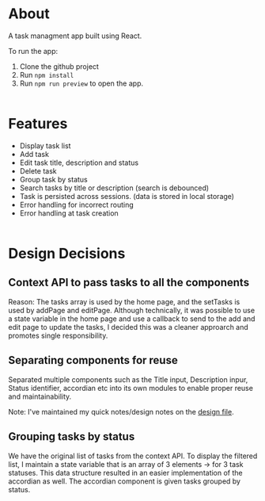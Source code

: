 # About

A task managment app built using React.

To run the app:

1. Clone the github project
2. Run `npm install`
3. Run `npm run preview` to open the app.
   <br>
   <br>

# Features

-   Display task list
-   Add task
-   Edit task title, description and status
-   Delete task
-   Group task by status
-   Search tasks by title or description (search is debounced)
-   Task is persisted across sessions. (data is stored in local storage)
-   Error handling for incorrect routing
-   Error handling at task creation
    <br>
    <br>

# Design Decisions

## Context API to pass tasks to all the components

Reason: The tasks array is used by the home page, and the setTasks is used by addPage and editPage. Although technically, it was possible to use a state variable in the home page and use a callback to send to the add and edit page to update the tasks, I decided this was a cleaner approarch and promotes single responsibility.

## Separating components for reuse

Separated multiple components such as the Title input, Description inpur, Status identifier, accordian etc into its own modules to enable proper reuse and maintainability.

Note: I've maintained my quick notes/design notes on the [design file](./design.md).

## Grouping tasks by status

We have the original list of tasks from the context API. To display the filtered list, I maintain a state variable that is an array of 3 elements -> for 3 task statuses. This data structure resulted in an easier implementation of the accordian as well. The accordian component is given tasks grouped by status.

